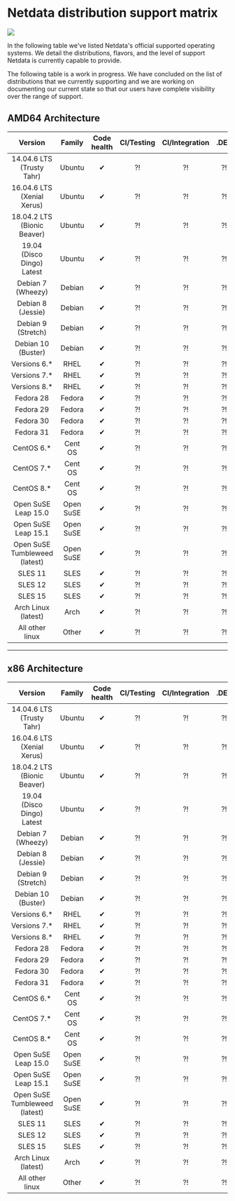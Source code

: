 # Netdata distribution support matrix
![](https://raw.githubusercontent.com/netdata/netdata/master/web/gui/images/packaging-beta-tag.svg?sanitize=true)

In the following table we've listed Netdata's official supported operating systems. We detail the distributions, flavors, and the level of support Netdata is currently capable to provide.

The following table is a work in progress. We have concluded on the list of distributions
that we currently supporting and we are working on documenting our current state so that our users
have complete visibility over the range of support.

## AMD64 Architecture

Version | Family | Code health | CI/Testing | CI/Integration | .DEB | .RPM | Installer | Kickstart | Community support
:------------------: | :------------------: | :--------------------------: | :--------------------------: | :--------------------------: | :--------------------------: | :--------------------------: | :--------------------------: | :--------------------------: | :--------------------------:
14.04.6 LTS (Trusty Tahr) | Ubuntu | &#10004; | &#x2048; | &#x2048; | &#x2048; | &#x2048; | &#x2048; | &#x2048; | &#x2048;
16.04.6 LTS (Xenial Xerus) | Ubuntu | &#10004; | &#x2048; | &#x2048; | &#x2048; | &#x2048; | &#x2048; | &#x2048; | &#x2048;
18.04.2 LTS (Bionic Beaver) | Ubuntu | &#10004; | &#x2048; | &#x2048; | &#x2048; | &#x2048; | &#x2048; | &#x2048; | &#x2048;
19.04 (Disco Dingo) Latest | Ubuntu | &#10004; | &#x2048; | &#x2048; | &#x2048; | &#x2048; | &#x2048; | &#x2048; | &#x2048;
Debian 7 (Wheezy) | Debian | &#10004; | &#x2048; | &#x2048; | &#x2048; | &#x2048; | &#x2048; | &#x2048; | &#x2048;
Debian 8 (Jessie) | Debian | &#10004; | &#x2048; | &#x2048; | &#x2048; | &#x2048; | &#x2048; | &#x2048; | &#x2048;
Debian 9 (Stretch) | Debian | &#10004; | &#x2048; | &#x2048; | &#x2048; | &#x2048; | &#x2048; | &#x2048; | &#x2048;
Debian 10 (Buster) | Debian | &#10004; | &#x2048; | &#x2048; | &#x2048; | &#x2048; | &#x2048; | &#x2048; | &#x2048;
Versions 6.* | RHEL |  &#10004; | &#x2048; | &#x2048; | &#x2048; | &#x2048; | &#x2048; | &#x2048; | &#x2048;
Versions 7.* | RHEL | &#10004; | &#x2048; | &#x2048; | &#x2048; | &#x2048; | &#x2048; | &#x2048; | &#x2048;
Versions 8.* | RHEL |  &#10004; | &#x2048; | &#x2048; | &#x2048; | &#x2048; | &#x2048; | &#x2048; | &#x2048;
Fedora 28 | Fedora | &#10004; | &#x2048; | &#x2048; | &#x2048; | &#x2048; | &#x2048; | &#x2048; | &#x2048;
Fedora 29 | Fedora | &#10004; | &#x2048; | &#x2048; | &#x2048; | &#x2048; | &#x2048; | &#x2048; | &#x2048;
Fedora 30 | Fedora | &#10004; | &#x2048; | &#x2048; | &#x2048; | &#x2048; | &#x2048; | &#x2048; | &#x2048;
Fedora 31 | Fedora | &#10004; | &#x2048; | &#x2048; | &#x2048; | &#x2048; | &#x2048; | &#x2048; | &#x2048;
CentOS 6.* | Cent OS | &#10004; | &#x2048; | &#x2048; | &#x2048; | &#x2048; | &#x2048; | &#x2048; | &#x2048;
CentOS 7.* | Cent OS | &#10004; | &#x2048; | &#x2048; | &#x2048; | &#x2048; | &#x2048; | &#x2048; | &#x2048;
CentOS 8.* | Cent OS | &#10004; | &#x2048; | &#x2048; | &#x2048; | &#x2048; | &#x2048; | &#x2048; | &#x2048;
Open SuSE Leap 15.0 | Open SuSE | &#10004; | &#x2048; | &#x2048; | &#x2048; | &#x2048; | &#x2048; | &#x2048; | &#x2048;
Open SuSE Leap 15.1 | Open SuSE | &#10004; | &#x2048; | &#x2048; | &#x2048; | &#x2048; | &#x2048; | &#x2048; | &#x2048;
Open SuSE Tumbleweed (latest) | Open SuSE | &#10004; | &#x2048; | &#x2048; | &#x2048; | &#x2048; | &#x2048; | &#x2048; | &#x2048;
SLES 11 | SLES | &#10004; | &#x2048; | &#x2048; | &#x2048; | &#x2048; | &#x2048; | &#x2048; | &#x2048;
SLES 12 | SLES | &#10004; | &#x2048; | &#x2048; | &#x2048; | &#x2048; | &#x2048; | &#x2048; | &#x2048;
SLES 15 | SLES | &#10004; | &#x2048; | &#x2048; | &#x2048; | &#x2048; | &#x2048; | &#x2048; | &#x2048;
Arch Linux (latest) | Arch | &#10004; | &#x2048; | &#x2048; | &#x2048; | &#x2048; | &#x2048; | &#x2048; | &#x2048;
All other linux | Other | &#10004; | &#x2048; | &#x2048; | &#x2048; | &#x2048; | &#x2048; | &#x2048; | &#x2048;

---


## x86 Architecture

Version | Family | Code health | CI/Testing | CI/Integration | .DEB | .RPM | Installer | Kickstart | Community support
:------------------: | :------------------: | :--------------------------: | :--------------------------: | :--------------------------: | :--------------------------: | :--------------------------: | :--------------------------: | :--------------------------: | :--------------------------:
14.04.6 LTS (Trusty Tahr) | Ubuntu | &#10004; | &#x2048; | &#x2048; | &#x2048; | &#x2048; | &#x2048; | &#x2048; | &#x2048;
16.04.6 LTS (Xenial Xerus) | Ubuntu | &#10004; | &#x2048; | &#x2048; | &#x2048; | &#x2048; | &#x2048; | &#x2048; | &#x2048;
18.04.2 LTS (Bionic Beaver) | Ubuntu | &#10004; | &#x2048; | &#x2048; | &#x2048; | &#x2048; | &#x2048; | &#x2048; | &#x2048;
19.04 (Disco Dingo) Latest | Ubuntu | &#10004; | &#x2048; | &#x2048; | &#x2048; | &#x2048; | &#x2048; | &#x2048; | &#x2048;
Debian 7 (Wheezy) | Debian | &#10004; | &#x2048; | &#x2048; | &#x2048; | &#x2048; | &#x2048; | &#x2048; | &#x2048;
Debian 8 (Jessie) | Debian | &#10004; | &#x2048; | &#x2048; | &#x2048; | &#x2048; | &#x2048; | &#x2048; | &#x2048;
Debian 9 (Stretch) | Debian | &#10004; | &#x2048; | &#x2048; | &#x2048; | &#x2048; | &#x2048; | &#x2048; | &#x2048;
Debian 10 (Buster) | Debian | &#10004; | &#x2048; | &#x2048; | &#x2048; | &#x2048; | &#x2048; | &#x2048; | &#x2048;
Versions 6.* | RHEL |  &#10004; | &#x2048; | &#x2048; | &#x2048; | &#x2048; | &#x2048; | &#x2048; | &#x2048;
Versions 7.* | RHEL | &#10004; | &#x2048; | &#x2048; | &#x2048; | &#x2048; | &#x2048; | &#x2048; | &#x2048;
Versions 8.* | RHEL |  &#10004; | &#x2048; | &#x2048; | &#x2048; | &#x2048; | &#x2048; | &#x2048; | &#x2048;
Fedora 28 | Fedora | &#10004; | &#x2048; | &#x2048; | &#x2048; | &#x2048; | &#x2048; | &#x2048; | &#x2048;
Fedora 29 | Fedora | &#10004; | &#x2048; | &#x2048; | &#x2048; | &#x2048; | &#x2048; | &#x2048; | &#x2048;
Fedora 30 | Fedora | &#10004; | &#x2048; | &#x2048; | &#x2048; | &#x2048; | &#x2048; | &#x2048; | &#x2048;
Fedora 31 | Fedora | &#10004; | &#x2048; | &#x2048; | &#x2048; | &#x2048; | &#x2048; | &#x2048; | &#x2048;
CentOS 6.* | Cent OS | &#10004; | &#x2048; | &#x2048; | &#x2048; | &#x2048; | &#x2048; | &#x2048; | &#x2048;
CentOS 7.* | Cent OS | &#10004; | &#x2048; | &#x2048; | &#x2048; | &#x2048; | &#x2048; | &#x2048; | &#x2048;
CentOS 8.* | Cent OS | &#10004; | &#x2048; | &#x2048; | &#x2048; | &#x2048; | &#x2048; | &#x2048; | &#x2048;
Open SuSE Leap 15.0 | Open SuSE | &#10004; | &#x2048; | &#x2048; | &#x2048; | &#x2048; | &#x2048; | &#x2048; | &#x2048;
Open SuSE Leap 15.1 | Open SuSE | &#10004; | &#x2048; | &#x2048; | &#x2048; | &#x2048; | &#x2048; | &#x2048; | &#x2048;
Open SuSE Tumbleweed (latest) | Open SuSE | &#10004; | &#x2048; | &#x2048; | &#x2048; | &#x2048; | &#x2048; | &#x2048; | &#x2048;
SLES 11 | SLES | &#10004; | &#x2048; | &#x2048; | &#x2048; | &#x2048; | &#x2048; | &#x2048; | &#x2048;
SLES 12 | SLES | &#10004; | &#x2048; | &#x2048; | &#x2048; | &#x2048; | &#x2048; | &#x2048; | &#x2048;
SLES 15 | SLES | &#10004; | &#x2048; | &#x2048; | &#x2048; | &#x2048; | &#x2048; | &#x2048; | &#x2048;
Arch Linux (latest) | Arch | &#10004; | &#x2048; | &#x2048; | &#x2048; | &#x2048; | &#x2048; | &#x2048; | &#x2048;
All other linux | Other | &#10004; | &#x2048; | &#x2048; | &#x2048; | &#x2048; | &#x2048; | &#x2048; | &#x2048;


